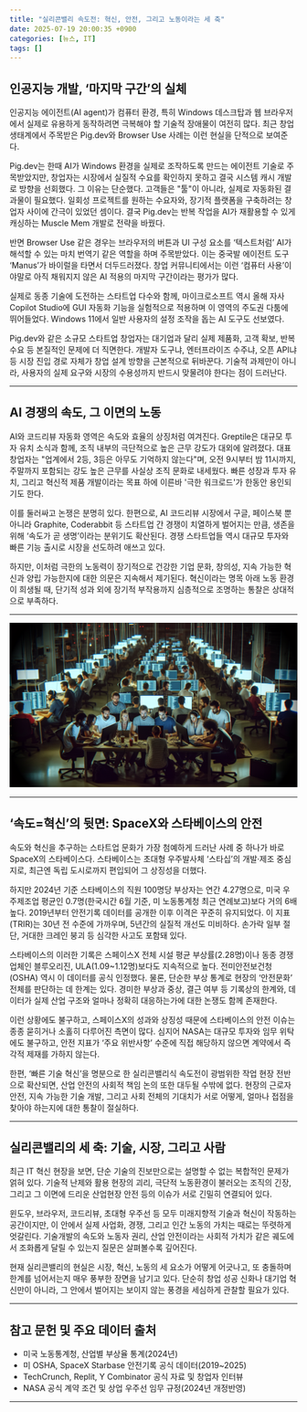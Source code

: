 ```yaml
---
title: "실리콘밸리 속도전: 혁신, 안전, 그리고 노동이라는 세 축"
date: 2025-07-19 20:00:35 +0900
categories: [뉴스, IT]
tags: []
---
```


## 인공지능 개발, ‘마지막 구간’의 실체

인공지능 에이전트(AI agent)가 컴퓨터 환경, 특히 Windows 데스크탑과 웹 브라우저에서 실제로 유용하게 동작하려면 극복해야 할 기술적 장애물이 여전히 많다. 최근 창업 생태계에서 주목받은 Pig.dev와 Browser Use 사례는 이런 현실을 단적으로 보여준다.

Pig.dev는 한때 AI가 Windows 환경을 실제로 조작하도록 만드는 에이전트 기술로 주목받았지만, 창업자는 시장에서 실질적 수요를 확인하지 못하고 결국 시스템 캐시 개발로 방향을 선회했다. 그 이유는 단순했다. 고객들은 "툴"이 아니라, 실제로 자동화된 결과물이 필요했다. 일회성 프로젝트를 원하는 수요자와, 장기적 플랫폼을 구축하려는 창업자 사이에 간극이 있었던 셈이다. 결국 Pig.dev는 반복 작업을 AI가 재활용할 수 있게 캐싱하는 Muscle Mem 개발로 전략을 바꿨다.

반면 Browser Use 같은 경우는 브라우저의 버튼과 UI 구성 요소를 ‘텍스트처럼’ AI가 해석할 수 있는 마치 번역기 같은 역할을 하며 주목받았다. 이는 중국발 에이전트 도구 ‘Manus’가 바이럴을 타면서 더두드러졌다. 창업 커뮤니티에서는 이런 ‘컴퓨터 사용’이야말로 아직 채워지지 않은 AI 적용의 마지막 구간이라는 평가가 많다.

실제로 동종 기술에 도전하는 스타트업 다수와 함께, 마이크로소프트 역시 올해 자사 Copilot Studio에 GUI 자동화 기능을 실험적으로 적용하며 이 영역의 주도권 다툼에 뛰어들었다. Windows 11에서 일반 사용자의 설정 조작을 돕는 AI 도구도 선보였다.

Pig.dev와 같은 소규모 스타트업 창업자는 대기업과 달리 실제 제품화, 고객 확보, 반복 수요 등 본질적인 문제에 더 직면한다. 개발자 도구냐, 엔터프라이즈 수주냐, 오픈 API냐 등 시장 진입 경로 자체가 창업 설계 방향을 근본적으로 뒤바꾼다. 기술적 과제만이 아니라, 사용자의 실제 요구와 시장의 수용성까지 반드시 맞물려야 한다는 점이 드러난다.

---

## AI 경쟁의 속도, 그 이면의 노동

AI와 코드리뷰 자동화 영역은 속도와 효율의 상징처럼 여겨진다. Greptile은 대규모 투자 유치 소식과 함께, 조직 내부의 극단적으로 높은 근무 강도가 대외에 알려졌다. 대표 창업자는 "업계에서 2등, 3등은 아무도 기억하지 않는다"며, 오전 9시부터 밤 11시까지, 주말까지 포함되는 강도 높은 근무를 사실상 조직 문화로 내세웠다. 빠른 성장과 투자 유치, 그리고 혁신적 제품 개발이라는 목표 하에 이른바 '극한 워크로드'가 한동안 용인되기도 한다.

이를 둘러싸고 논쟁은 분명히 있다. 한편으로, AI 코드리뷰 시장에서 구글, 페이스북 뿐 아니라 Graphite, Coderabbit 등 스타트업 간 경쟁이 치열하게 벌어지는 만큼, 생존을 위해 ‘속도가 곧 생명’이라는 분위기도 확산된다. 경쟁 스타트업들 역시 대규모 투자와 빠른 기능 출시로 시장을 선도하려 애쓰고 있다.

하지만, 이처럼 극한의 노동력이 장기적으로 건강한 기업 문화, 창의성, 지속 가능한 혁신과 양립 가능한지에 대한 의문은 지속해서 제기된다. 혁신이라는 명목 아래 노동 환경이 희생될 때, 단기적 성과 외에 장기적 부작용까지 심층적으로 조명하는 통찰은 상대적으로 부족하다.

---

![실리콘밸리 스타트업 사무실에서 밤늦게까지 모니터를 들여다보는 젊은 개발자들](assets/img/2025-07-19-cc1c909b-ff05-4bbf-8d85-a002bc5e8f65/1752922897959.png)

---

## ‘속도=혁신’의 뒷면: SpaceX와 스타베이스의 안전

속도와 혁신을 추구하는 스타트업 문화가 가장 첨예하게 드러난 사례 중 하나가 바로 SpaceX의 스타베이스다. 스타베이스는 초대형 우주발사체 ‘스타십’의 개발·제조 중심지로, 최근엔 독립 도시로까지 편입되어 그 상징성을 더했다.

하지만 2024년 기준 스타베이스의 직원 100명당 부상자는 연간 4.27명으로, 미국 우주제조업 평균인 0.7명(한국시간 6월 기준, 미 노동통계청 최근 연례보고)보다 거의 6배 높다. 2019년부터 안전기록 데이터를 공개한 이후 이격은 꾸준히 유지되었다. 이 지표(TRIR)는 30년 전 수준에 가까우며, 5년간의 실질적 개선도 미비하다. 손가락 일부 절단, 거대한 크레인 붕괴 등 심각한 사고도 포함돼 있다.

스타베이스의 이러한 기록은 스페이스X 전체 시설 평균 부상률(2.28명)이나 동종 경쟁 업체인 블루오리진, ULA(1.09~1.12명)보다도 지속적으로 높다. 전미안전보건청(OSHA) 역시 이 데이터를 공식 인정했다. 물론, 단순한 부상 통계로 현장의 ‘안전문화’ 전체를 판단하는 데 한계는 있다. 경미한 부상과 중상, 결근 여부 등 기록상의 한계와, 데이터가 실제 산업 구조와 얼마나 정확히 대응하는가에 대한 논쟁도 함께 존재한다.

이런 상황에도 불구하고, 스페이스X의 성과와 상징성 때문에 스타베이스의 안전 이슈는 종종 묻히거나 소홀히 다루어진 측면이 많다. 심지어 NASA는 대규모 투자와 임무 위탁에도 불구하고, 안전 지표가 ‘주요 위반사항’ 수준에 직접 해당하지 않으면 계약에서 즉각적 제재를 가하지 않는다.

한편, ‘빠른 기술 혁신’을 명분으로 한 실리콘밸리식 속도전이 광범위한 작업 현장 전반으로 확산되면, 산업 안전의 사회적 책임 논의 또한 대두될 수밖에 없다. 현장의 근로자 안전, 지속 가능한 기술 개발, 그리고 사회 전체의 기대치가 서로 어떻게, 얼마나 접점을 찾아야 하는지에 대한 통찰이 절실하다.

---

## 실리콘밸리의 세 축: 기술, 시장, 그리고 사람

최근 IT 혁신 현장을 보면, 단순 기술의 진보만으로는 설명할 수 없는 복합적인 문제가 얽혀 있다. 기술적 난제와 활용 현장의 괴리, 극단적 노동환경이 불러오는 조직의 긴장, 그리고 그 이면에 드리운 산업현장 안전 등의 이슈가 서로 긴밀히 연결되어 있다.

윈도우, 브라우저, 코드리뷰, 초대형 우주선 등 모두 미래지향적 기술과 혁신이 작동하는 공간이지만, 이 안에서 실제 사업화, 경쟁, 그리고 인간 노동의 가치는 때로는 뚜렷하게 엇갈린다. 기술개발의 속도와 노동자 권리, 산업 안전이라는 사회적 가치가 같은 궤도에서 조화롭게 달릴 수 있는지 질문은 살펴볼수록 깊어진다.

현재 실리콘밸리의 현실은 시장, 혁신, 노동의 세 요소가 어떻게 어긋나고, 또 충돌하며 한계를 넘어서는지 매우 풍부한 장면을 남기고 있다. 단순히 창업 성공 신화나 대기업 혁신만이 아니라, 그 안에서 벌어지는 보이지 않는 풍경을 세심하게 관찰할 필요가 있다.

---

## 참고 문헌 및 주요 데이터 출처

- 미국 노동통계청, 산업별 부상율 통계(2024년)
- 미 OSHA, SpaceX Starbase 안전기록 공식 데이터(2019~2025)
- TechCrunch, Replit, Y Combinator 공식 자료 및 창업자 인터뷰
- NASA 공식 계약 조건 및 상업 우주선 임무 규정(2024년 개정반영)

---